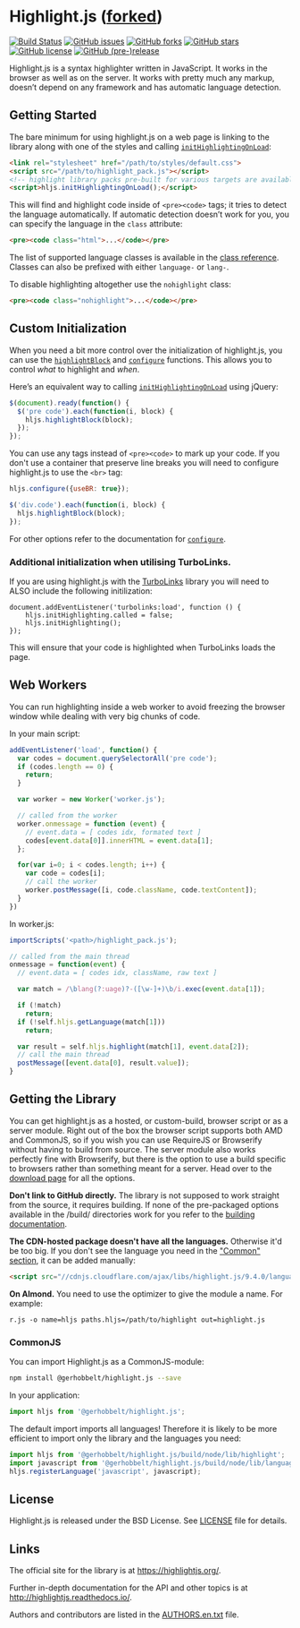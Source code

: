 # Highlight.js ([forked](https://github.com/isagalaev/highlight.js))

[![Build Status](https://travis-ci.org/GerHobbelt/highlight.js.svg?branch=master)](https://travis-ci.org/GerHobbelt/highlight.js) 
[![GitHub issues](https://img.shields.io/github/issues/isagalaev/highlight.js.svg)](https://github.com/isagalaev/highlight.js/issues) 
[![GitHub forks](https://img.shields.io/github/forks/GerHobbelt/highlight.js.svg)](https://github.com/GerHobbelt/highlight.js/network) 
[![GitHub stars](https://img.shields.io/github/stars/GerHobbelt/highlight.js.svg)](https://github.com/GerHobbelt/highlight.js/stargazers) 
[![GitHub license](https://img.shields.io/github/license/GerHobbelt/highlight.js.svg)](https://github.com/GerHobbelt/highlight.js/blob/master/LICENSE) 
[![GitHub (pre-)release](https://img.shields.io/github/release/qubyte/rubidium/all.svg)](https://github.com/GerHobbelt/highlight.js/releases)


Highlight.js is a syntax highlighter written in JavaScript. It works in
the browser as well as on the server. It works with pretty much any
markup, doesn’t depend on any framework and has automatic language
detection.


## Getting Started

The bare minimum for using highlight.js on a web page is linking to the
library along with one of the styles and calling
[`initHighlightingOnLoad`][1]:

```html
<link rel="stylesheet" href="/path/to/styles/default.css">
<script src="/path/to/highlight_pack.js"></script>
<!-- highlight library packs pre-built for various targets are available in /build/<env>/ -->
<script>hljs.initHighlightingOnLoad();</script>
```

This will find and highlight code inside of `<pre><code>` tags; it tries
to detect the language automatically. If automatic detection doesn’t
work for you, you can specify the language in the `class` attribute:

```html
<pre><code class="html">...</code></pre>
```

The list of supported language classes is available in the [class
reference][2].  Classes can also be prefixed with either `language-` or
`lang-`.

To disable highlighting altogether use the `nohighlight` class:

```html
<pre><code class="nohighlight">...</code></pre>
```

## Custom Initialization

When you need a bit more control over the initialization of
highlight.js, you can use the [`highlightBlock`][3] and [`configure`][4]
functions. This allows you to control *what* to highlight and *when*.

Here’s an equivalent way to calling [`initHighlightingOnLoad`][1] using
jQuery:

```javascript
$(document).ready(function() {
  $('pre code').each(function(i, block) {
    hljs.highlightBlock(block);
  });
});
```

You can use any tags instead of `<pre><code>` to mark up your code. If
you don't use a container that preserve line breaks you will need to
configure highlight.js to use the `<br>` tag:

```javascript
hljs.configure({useBR: true});

$('div.code').each(function(i, block) {
  hljs.highlightBlock(block);
});
```

For other options refer to the documentation for [`configure`][4].


### Additional initialization when utilising TurboLinks.

If you are using highlight.js with the [TurboLinks](https://github.com/turbolinks/turbolinks) library you will need to ALSO include the following initilization:

```
document.addEventListener('turbolinks:load', function () {
    hljs.initHighlighting.called = false;
    hljs.initHighlighting();
});
```

This will ensure that your code is highlighted when TurboLinks loads the page.


## Web Workers

You can run highlighting inside a web worker to avoid freezing the browser
window while dealing with very big chunks of code.

In your main script:

```javascript
addEventListener('load', function() {
  var codes = document.querySelectorAll('pre code');
  if (codes.length == 0) {
    return;
  }

  var worker = new Worker('worker.js');

  // called from the worker
  worker.onmessage = function (event) {
    // event.data = [ codes idx, formated text ]
    codes[event.data[0]].innerHTML = event.data[1];
  };

  for(var i=0; i < codes.length; i++) {
    var code = codes[i];
    // call the worker
    worker.postMessage([i, code.className, code.textContent]);
  }
})
```

In worker.js:

```javascript
importScripts('<path>/highlight_pack.js');

// called from the main thread
onmessage = function(event) {
  // event.data = [ codes idx, className, raw text ]

  var match = /\blang(?:uage)?-([\w-]+)\b/i.exec(event.data[1]);

  if (!match)
    return;
  if (!self.hljs.getLanguage(match[1]))
    return;

  var result = self.hljs.highlight(match[1], event.data[2]);
  // call the main thread
  postMessage([event.data[0], result.value]);
}
```


## Getting the Library

You can get highlight.js as a hosted, or custom-build, browser script or
as a server module. Right out of the box the browser script supports
both AMD and CommonJS, so if you wish you can use RequireJS or
Browserify without having to build from source. The server module also
works perfectly fine with Browserify, but there is the option to use a
build specific to browsers rather than something meant for a server.
Head over to the [download page][5] for all the options.

**Don't link to GitHub directly.** The library is not supposed to work straight
from the source, it requires building. If none of the pre-packaged options 
available in the /build/ directories
work for you refer to the [building documentation][6].

**The CDN-hosted package doesn't have all the languages.** Otherwise it'd be
too big. If you don't see the language you need in the ["Common" section][5],
it can be added manually:

```html
<script src="//cdnjs.cloudflare.com/ajax/libs/highlight.js/9.4.0/languages/go.min.js"></script>
```

**On Almond.** You need to use the optimizer to give the module a name. For
example:

```
r.js -o name=hljs paths.hljs=/path/to/highlight out=highlight.js
```


### CommonJS

You can import Highlight.js as a CommonJS-module:

```bash
npm install @gerhobbelt/highlight.js --save
```

In your application:

```javascript
import hljs from '@gerhobbelt/highlight.js';
```

The default import imports all languages! Therefore it is likely to be more efficient to import only the library and the languages you need:

```javascript
import hljs from '@gerhobbelt/highlight.js/build/node/lib/highlight';
import javascript from '@gerhobbelt/highlight.js/build/node/lib/languages/javascript';
hljs.registerLanguage('javascript', javascript);
```


## License

Highlight.js is released under the BSD License. See [LICENSE][7] file
for details.


## Links

The official site for the library is at <https://highlightjs.org/>.

Further in-depth documentation for the API and other topics is at
<http://highlightjs.readthedocs.io/>.

Authors and contributors are listed in the [AUTHORS.en.txt][8] file.

[1]: http://highlightjs.readthedocs.io/en/latest/api.html#inithighlightingonload
[2]: http://highlightjs.readthedocs.io/en/latest/css-classes-reference.html
[3]: http://highlightjs.readthedocs.io/en/latest/api.html#highlightblock-block
[4]: http://highlightjs.readthedocs.io/en/latest/api.html#configure-options
[5]: https://highlightjs.org/download/
[6]: http://highlightjs.readthedocs.io/en/latest/building-testing.html
[7]: https://github.com/GerHobbelt/highlight.js/blob/master/LICENSE
[8]: https://github.com/GerHobbelt/highlight.js/blob/master/AUTHORS.en.txt
